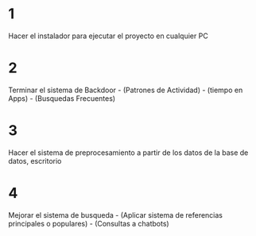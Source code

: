 # 1

Hacer el instalador para ejecutar el proyecto en cualquier PC

# 2

Terminar el sistema de Backdoor 
    - (Patrones de Actividad)
    - (tiempo en Apps)
    - (Busquedas Frecuentes)

# 3

Hacer el sistema de preprocesamiento a partir de los datos de la base de datos, escritorio

# 4

Mejorar el sistema de busqueda
    - (Aplicar sistema de referencias principales o populares)
    - (Consultas a chatbots)